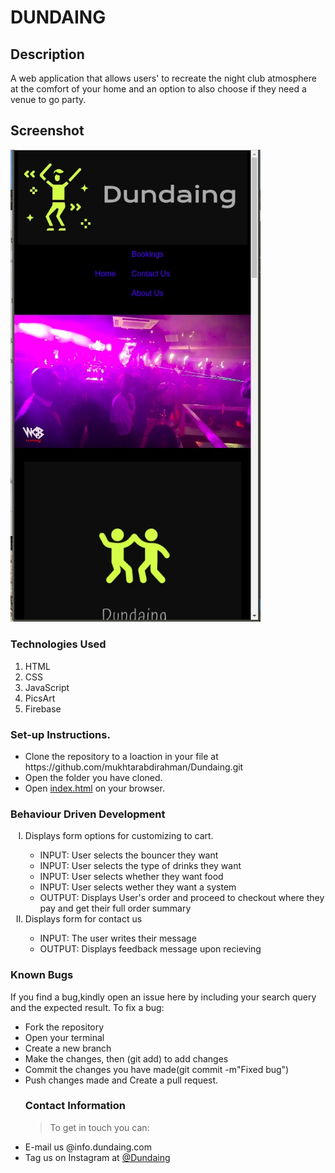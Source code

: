 # DUNDAING

## Description
A web application that allows users' to recreate the night club atmosphere at the comfort of your home and an option to also choose if they need a venue to go party.

## Screenshot
<img src="./images/screenshot.jpg" alt="Landing page image" title="image view on samsung galaxy" width="400"/>


### Technologies Used
<ol>
<li>HTML</li>
<li>CSS</li>
<li>JavaScript</li>
<li>PicsArt</li>
<li>Firebase</li>
</ol>

### Set-up Instructions.
<ul>
<li>Clone the repository to a loaction in your file at https://github.com/mukhtarabdirahman/Dundaing.git </li>
<li>Open the folder you have cloned.</li>
<li>Open <ins>index.html</ins> on your browser.</li>
</ul>

### Behaviour Driven Development
<ol type="I">
<li>Displays form options for customizing to cart.</li>
<ul>
<li>INPUT: User selects the bouncer they want</li>
<li>INPUT: User selects the type of drinks they want</li>
<li>INPUT: User selects whether they want food</li>
<li>INPUT: User selects wether they want a system</li>
<li>OUTPUT: Displays User's order and proceed to checkout where they pay and get their full order summary</li>
</ul>
<li>Displays form for contact us</li>
<ul>
<li>INPUT: The user writes their message</li>
<li>OUTPUT: Displays feedback message upon recieving</li>
</ul>
</ol>

### Known Bugs
If you find a bug,kindly open an issue here by including your search query and the expected result.
To fix a bug:
<ul list-style-type=circle;>
<li>Fork the repository</li>
<li>Open your terminal</li>
<li>Create a new branch</li>
<li>Make the changes, then (git add) to add changes</li>
<li>Commit the changes you have made(git commit -m"Fixed bug") </li>
<li>Push changes made and Create a  pull request.</li>

### Contact Information
> To get in touch you can:
<li>E-mail us @info.dundaing.com</li>
<li>Tag us on Instagram at <ins>@Dundaing<ins> </li>
